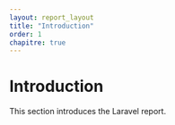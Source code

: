 ```yaml
---
layout: report_layout
title: "Introduction"
order: 1
chapitre: true
---
```


# Introduction

This section introduces the Laravel report.

